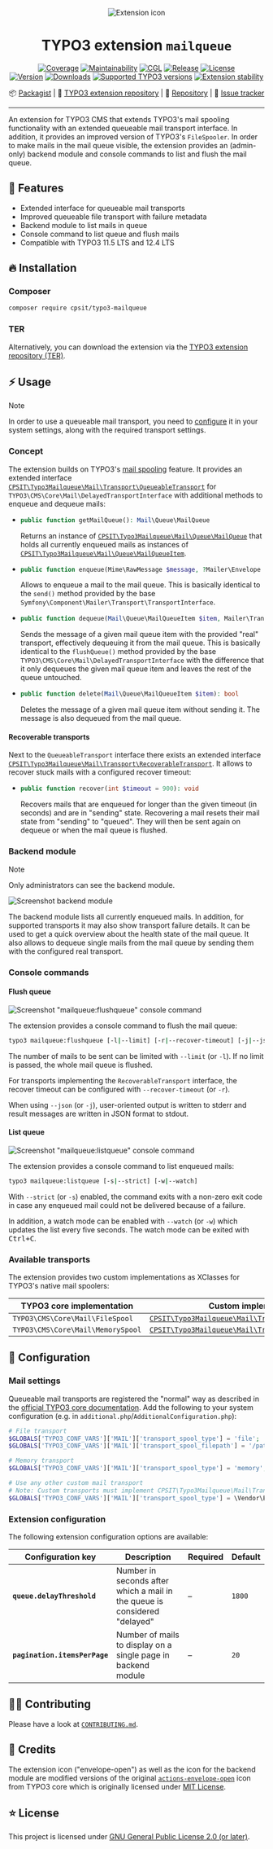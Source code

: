 <div align="center">

![Extension icon](Resources/Public/Icons/Extension.svg)

# TYPO3 extension `mailqueue`

[![Coverage](https://codecov.io/gh/CPS-IT/mailqueue/graph/badge.svg?token=kMi9CaL3gV)](https://codecov.io/gh/CPS-IT/mailqueue)
[![Maintainability](https://api.codeclimate.com/v1/badges/75952c5451dea0632fc0/maintainability)](https://codeclimate.com/github/CPS-IT/mailqueue/maintainability)
[![CGL](https://github.com/CPS-IT/mailqueue/actions/workflows/cgl.yaml/badge.svg)](https://github.com/CPS-IT/mailqueue/actions/workflows/cgl.yaml)
[![Release](https://github.com/CPS-IT/mailqueue/actions/workflows/release.yaml/badge.svg)](https://github.com/CPS-IT/mailqueue/actions/workflows/release.yaml)
[![License](http://poser.pugx.org/cpsit/typo3-mailqueue/license)](LICENSE.md)\
[![Version](https://shields.io/endpoint?url=https://typo3-badges.dev/badge/mailqueue/version/shields)](https://extensions.typo3.org/extension/mailqueue)
[![Downloads](https://shields.io/endpoint?url=https://typo3-badges.dev/badge/mailqueue/downloads/shields)](https://extensions.typo3.org/extension/mailqueue)
[![Supported TYPO3 versions](https://shields.io/endpoint?url=https://typo3-badges.dev/badge/mailqueue/typo3/shields)](https://extensions.typo3.org/extension/mailqueue)
[![Extension stability](https://shields.io/endpoint?url=https://typo3-badges.dev/badge/mailqueue/stability/shields)](https://extensions.typo3.org/extension/mailqueue)

📦&nbsp;[Packagist](https://packagist.org/packages/cpsit/typo3-mailqueue) |
🐥&nbsp;[TYPO3 extension repository](https://extensions.typo3.org/extension/mailqueue) |
💾&nbsp;[Repository](https://github.com/CPS-IT/mailqueue) |
🐛&nbsp;[Issue tracker](https://github.com/CPS-IT/mailqueue/issues)

</div>

---

An extension for TYPO3 CMS that extends TYPO3's mail spooling functionality
with an extended queueable mail transport interface. In addition, it provides
an improved version of TYPO3's `FileSpooler`. In order to make mails in the
mail queue visible, the extension provides an (admin-only) backend module and
console commands to list and flush the mail queue.

## 🚀 Features

* Extended interface for queueable mail transports
* Improved queueable file transport with failure metadata
* Backend module to list mails in queue
* Console command to list queue and flush mails
* Compatible with TYPO3 11.5 LTS and 12.4 LTS

## 🔥 Installation

### Composer

```bash
composer require cpsit/typo3-mailqueue
```

### TER

Alternatively, you can download the extension via the
[TYPO3 extension repository (TER)][1].

## ⚡ Usage

> [!NOTE]
> In order to use a queueable mail transport, you need to [configure](#mail-settings)
> it in your system settings, along with the required transport settings.

### Concept

The extension builds on TYPO3's [mail spooling][2] feature. It provides an extended
interface [`CPSIT\Typo3Mailqueue\Mail\Transport\QueueableTransport`](Classes/Mail/Transport/QueueableTransport.php)
for `TYPO3\CMS\Core\Mail\DelayedTransportInterface` with additional
methods to enqueue and dequeue mails:

* ```php
  public function getMailQueue(): Mail\Queue\MailQueue
  ```
  Returns an instance of [`CPSIT\Typo3Mailqueue\Mail\Queue\MailQueue`](Classes/Mail/Queue/MailQueue.php)
  that holds all currently enqueued mails as instances of
  [`CPSIT\Typo3Mailqueue\Mail\Queue\MailQueueItem`](Classes/Mail/Queue/MailQueueItem.php).

* ```php
  public function enqueue(Mime\RawMessage $message, ?Mailer\Envelope $envelope = null): Mail\Queue\MailQueueItem
  ```
  Allows to enqueue a mail to the mail queue. This is basically identical to the `send()`
  method provided by the base `Symfony\Component\Mailer\Transport\TransportInterface`.

* ```php
  public function dequeue(Mail\Queue\MailQueueItem $item, Mailer\Transport\TransportInterface $transport): bool
  ```
  Sends the message of a given mail queue item with the provided "real" transport,
  effectively dequeuing it from the mail queue. This is basically identical to the
  `flushQueue()` method provided by the base `TYPO3\CMS\Core\Mail\DelayedTransportInterface`
  with the difference that it only dequeues the given mail queue item and leaves the
  rest of the queue untouched.

* ```php
  public function delete(Mail\Queue\MailQueueItem $item): bool
  ```
  Deletes the message of a given mail queue item without sending it. The message is
  also dequeued from the mail queue.

#### Recoverable transports

Next to the `QueueableTransport` interface there exists an extended interface
[`CPSIT\Typo3Mailqueue\Mail\Transport\RecoverableTransport`](Classes/Mail/Transport/RecoverableTransport.php).
It allows to recover stuck mails with a configured recover timeout:

* ```php
  public function recover(int $timeout = 900): void
  ```
  Recovers mails that are enqueued for longer than the given timeout (in seconds) and
  are in "sending" state. Recovering a mail resets their mail state from "sending" to
  "queued". They will then be sent again on dequeue or when the mail queue is flushed.

### Backend module

> [!NOTE]
> Only administrators can see the backend module.

![Screenshot backend module](Documentation/Images/ScreenshotBackendModule.png)

The backend module lists all currently enqueued mails. In addition, for
supported transports it may also show transport failure details. It can
be used to get a quick overview about the health state of the mail queue.
It also allows to dequeue single mails from the mail queue by sending them
with the configured real transport.

### Console commands

#### Flush queue

![Screenshot "mailqueue:flushqueue" console command](Documentation/Images/ScreenshotFlushQueueCommand.png)

The extension provides a console command to flush the mail queue:

```bash
typo3 mailqueue:flushqueue [-l|--limit] [-r|--recover-timeout] [-j|--json]
```

The number of mails to be sent can be limited with `--limit` (or `-l`). If
no limit is passed, the whole mail queue is flushed.

For transports implementing the `RecoverableTransport` interface, the recover
timeout can be configured with `--recover-timeout` (or `-r`).

When using `--json` (or `-j`), user-oriented output is written to stderr and
result messages are written in JSON format to stdout.

#### List queue

![Screenshot "mailqueue:listqueue" console command](Documentation/Images/ScreenshotListQueueCommand.png)

The extension provides a console command to list enqueued mails:

```bash
typo3 mailqueue:listqueue [-s|--strict] [-w|--watch]
```

With `--strict` (or `-s`) enabled, the command exits with a non-zero exit
code in case any enqueued mail could not be delivered because of a failure.

In addition, a watch mode can be enabled with `--watch` (or `-w`) which updates
the list every five seconds. The watch mode can be exited with <kbd>Ctrl+C</kbd>.

### Available transports

The extension provides two custom implementations as XClasses for TYPO3's
native mail spoolers:

| TYPO3 core implementation         | Custom implementation (XClass)                                                                                        |
|-----------------------------------|-----------------------------------------------------------------------------------------------------------------------|
| `TYPO3\CMS\Core\Mail\FileSpool`   | [`CPSIT\Typo3Mailqueue\Mail\Transport\QueueableFileTransport`](Classes/Mail/Transport/QueueableFileTransport.php)     |
| `TYPO3\CMS\Core\Mail\MemorySpool` | [`CPSIT\Typo3Mailqueue\Mail\Transport\QueueableMemoryTransport`](Classes/Mail/Transport/QueueableMemoryTransport.php) |

## 📂 Configuration

### Mail settings

Queueable mail transports are registered the "normal" way as described in the
[official TYPO3 core documentation][3]. Add the following to your system configuration
(e.g. in `additional.php`/`AdditionalConfiguration.php`):

```php
# File transport
$GLOBALS['TYPO3_CONF_VARS']['MAIL']['transport_spool_type'] = 'file';
$GLOBALS['TYPO3_CONF_VARS']['MAIL']['transport_spool_filepath'] = '/path/to/mailqueue';

# Memory transport
$GLOBALS['TYPO3_CONF_VARS']['MAIL']['transport_spool_type'] = 'memory';

# Use any other custom mail transport
# Note: Custom transports must implement CPSIT\Typo3Mailqueue\Mail\Transport\QueueableTransport interface!
$GLOBALS['TYPO3_CONF_VARS']['MAIL']['transport_spool_type'] = \Vendor\Extension\Mail\Transport\CustomQueueableTransport::class;
```

### Extension configuration

The following extension configuration options are available:

| Configuration key             | Description                                                               | Required | Default |
|-------------------------------|---------------------------------------------------------------------------|----------|---------|
| **`queue.delayThreshold`**    | Number in seconds after which a mail in the queue is considered "delayed" | –        | `1800`  |
| **`pagination.itemsPerPage`** | Number of mails to display on a single page in backend module             | –        | `20`    |

## 🧑‍💻 Contributing

Please have a look at [`CONTRIBUTING.md`](CONTRIBUTING.md).

## 💎 Credits

The extension icon ("envelope-open") as well as the icon for the backend module are
modified versions of the original [`actions-envelope-open`][4] icon from TYPO3 core
which is originally licensed under [MIT License][5].

## ⭐ License

This project is licensed under [GNU General Public License 2.0 (or later)](LICENSE.md).

[1]: https://extensions.typo3.org/extension/mailqueue
[2]: https://docs.typo3.org/m/typo3/reference-coreapi/main/en-us/ApiOverview/Mail/Index.html#spooling
[3]: https://docs.typo3.org/m/typo3/reference-coreapi/main/en-us/Configuration/Typo3ConfVars/MAIL.html#transport-spool-type
[4]: https://typo3.github.io/TYPO3.Icons/icons/actions/actions-envelope-open.html
[5]: https://github.com/TYPO3/TYPO3.Icons/blob/main/LICENSE
